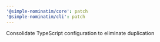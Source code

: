 ```yaml
---
'@simple-nominatim/core': patch
'@simple-nominatim/cli': patch
---
```


Consolidate TypeScript configuration to eliminate duplication
